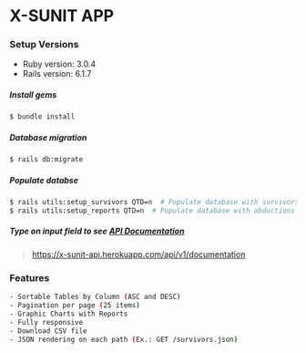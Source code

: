 # X-SUNIT APP

### Setup Versions
* Ruby version: 3.0.4
* Rails version: 6.1.7

##### Install gems
```sh
$ bundle install
```
##### Database migration
```sh
$ rails db:migrate 
```
##### Populate databse
```sh
$ rails utils:setup_survivors QTD=n  # Populate database with survivors (specify quantity w/ QTD=n)
$ rails utils:setup_reports QTD=n  # Populate database with abductions reports (specify quantity w/ QTD=n)
```

##### Type on input field to see [API Documentation](https://x-sunit-api.herokuapp.com/documentation)
> https://x-sunit-api.herokuapp.com/api/v1/documentation


### Features
```sh
- Sortable Tables by Column (ASC and DESC)
- Pagination per page (25 items)
- Graphic Charts with Reports
- Fully responsive
- Download CSV file
- JSON rendering on each path (Ex.: GET /survivors.json)
```
